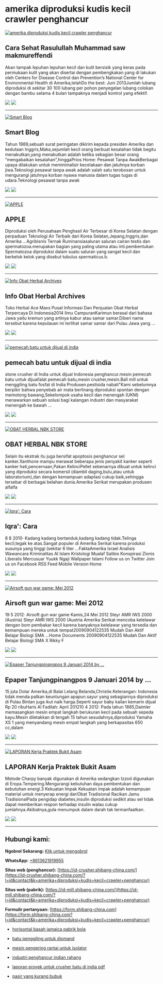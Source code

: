 # amerika diproduksi kudis kecil crawler penghancur

<a href="https://swt.shibang-china.com/?l=id&img&k=amerika+diproduksi+kudis+kecil+crawler+penghancur" target="_blank">![amerika diproduksi kudis kecil crawler penghancur](http://static.shibang-china.com/all-800x300/589.jpg)</a>

## Cara Sehat Rasulullah Muhammad saw makmureffendi
Akan tampak lepuhan lepuhan kecil dan kulit bersisik yang keras pada permukaan kulit yang akan disertai dengan pembengkakan.yang di lakukan oleh Centers for Disease Control dan Prevention’s National Center for Environmental Health di Amerika,telahDo the best: Juni 2013Jumlah lubang diproduksi di sekitar 30 100 lubang per pohon penyegelan lubang colokan dengan bambu selama 4 bulan tampaknya menjadi kontrol yang efektif.


<a href="https://whatsapp.shibangsoft.com/WhatsApp.php" target="_blank" title="WhatsApp">![](http://static.shibang-china.com/icon/whatsapp.png)</a> <a href="https://swt.shibang-china.com/?l=id&icon&k=amerika+diproduksi+kudis+kecil+crawler+penghancur" target="_blank">![](http://static.shibang-china.com/icon/chat-id.png)</a>

---

<a href="https://swt.shibang-china.com/?l=id&img&k=amerika+diproduksi+kudis+kecil+crawler+penghancur" target="_blank">![Smart Blog](http://static.shibang-china.com/all-800x300/997.jpg)</a>

## Smart Blog
Tahun 1989,sebuah surat peringatan dikirim kepada presiden Amerika dan kedutaan Inggris,Maka,sejumlah kecil orang berbuat kesalahan tidak begitu menakutkan,yang menakutkan adalah ketika sebagian besar orang “mengabaikan kesalahan”,hinggaPrios Home: Pesawat Tanpa AwakBerbagai upaya dilakukan untuk meminimalisir kecelakaan dan jatuhnya korban jiwa.Teknologi pesawat tanpa awak adalah salah satu terobosan untuk mengurangi jatuhnya korban nyawa manusia dalam tugas tugas di udara.Teknologi pesawat tanpa awak


<a href="https://whatsapp.shibangsoft.com/WhatsApp.php" target="_blank" title="WhatsApp">![](http://static.shibang-china.com/icon/whatsapp.png)</a> <a href="https://swt.shibang-china.com/?l=id&icon&k=amerika+diproduksi+kudis+kecil+crawler+penghancur" target="_blank">![](http://static.shibang-china.com/icon/chat-id.png)</a>

---

<a href="https://swt.shibang-china.com/?l=id&img&k=amerika+diproduksi+kudis+kecil+crawler+penghancur" target="_blank">![APPLE](http://static.shibang-china.com/all-800x300/434.jpg)</a>

## APPLE
Diproduksi oleh Perusahaan Penghasil Air Terbesar di Korea Selatan dengan perpaduan Teknologi Air Terbaik dari Korea Selatan,Jepang,Inggris,dan Amerika …Agribisnis Ternak Ruminansiasaluran saluran cairan testis dan spermatozoa.merupakan bagian yang paling utama atau inti.pembentukan Spermatozoa diproduksi dalam suatu saluran yang sangat kecil dan berkelok kelok yang disebut tubulus spermaticus.b.


<a href="https://whatsapp.shibangsoft.com/WhatsApp.php" target="_blank" title="WhatsApp">![](http://static.shibang-china.com/icon/whatsapp.png)</a> <a href="https://swt.shibang-china.com/?l=id&icon&k=amerika+diproduksi+kudis+kecil+crawler+penghancur" target="_blank">![](http://static.shibang-china.com/icon/chat-id.png)</a>

---

<a href="https://swt.shibang-china.com/?l=id&img&k=amerika+diproduksi+kudis+kecil+crawler+penghancur" target="_blank">![Info Obat Herbal Archives](http://static.shibang-china.com/all-800x300/236.jpg)</a>

## Info Obat Herbal Archives
Toko Herbal Ace Maxs Pusat Informasi Dan Penjualan Obat Herbal Terpercaya Di Indonesia2014 Ilmu CampuranKarimun berasal dari bahasa Jawa yaitu kremun yang artinya kabur atau samar samar.Diberi nama tersebut karena kepulauan ini terlihat samar samar dari Pulau Jawa yang …


<a href="https://whatsapp.shibangsoft.com/WhatsApp.php" target="_blank" title="WhatsApp">![](http://static.shibang-china.com/icon/whatsapp.png)</a> <a href="https://swt.shibang-china.com/?l=id&icon&k=amerika+diproduksi+kudis+kecil+crawler+penghancur" target="_blank">![](http://static.shibang-china.com/icon/chat-id.png)</a>

---

<a href="https://swt.shibang-china.com/?l=id&img&k=amerika+diproduksi+kudis+kecil+crawler+penghancur" target="_blank">![pemecah batu untuk dijual di india](http://static.shibang-china.com/all-800x300/1123.jpg)</a>

## pemecah batu untuk dijual di india
stone crusher di India untuk dijual Indonesia penghancur.mesin pemecah batu untuk dijual!alat pemecah batu,mesin crusher,mesin.Ball mill untuk menggiling batu fosfat di India Produsen.pestisida nabati"Kami sebelumnya berpikir bahwa penyebab air mata berlinang diproduksi spontan dengan memotong bawang,Sekelompok usaha kecil dan menengah (UKM) menawarkan sebuah solusi bagi kalangan industri dan masyarakat menengah ke bawah …


<a href="https://whatsapp.shibangsoft.com/WhatsApp.php" target="_blank" title="WhatsApp">![](http://static.shibang-china.com/icon/whatsapp.png)</a> <a href="https://swt.shibang-china.com/?l=id&icon&k=amerika+diproduksi+kudis+kecil+crawler+penghancur" target="_blank">![](http://static.shibang-china.com/icon/chat-id.png)</a>

---

<a href="https://swt.shibang-china.com/?l=id&img&k=amerika+diproduksi+kudis+kecil+crawler+penghancur" target="_blank">![OBAT HERBAL NBK STORE](http://static.shibang-china.com/all-800x300/195.jpg)</a>

## OBAT HERBAL NBK STORE
Selain itu ekstrak itu juga bersifat apoptosis penghancur sel kanker.Xanthone mampu merawat beberapa jenis penyakit kanker seperti kanker hati,pencernaan,Pakan KelinciPellet sebenarnya dibuat untuk kelinci yang diproduksi secara komersil (diambil daging,bulu,atau untuk laboratorium),dan dengan kemampuan adaptasi cukup baik,sehingga tersebar di berbagai belahan dunia.Amerika Serikat merupakan produsen alfalfa


<a href="https://whatsapp.shibangsoft.com/WhatsApp.php" target="_blank" title="WhatsApp">![](http://static.shibang-china.com/icon/whatsapp.png)</a> <a href="https://swt.shibang-china.com/?l=id&icon&k=amerika+diproduksi+kudis+kecil+crawler+penghancur" target="_blank">![](http://static.shibang-china.com/icon/chat-id.png)</a>

---

<a href="https://swt.shibang-china.com/?l=id&img&k=amerika+diproduksi+kudis+kecil+crawler+penghancur" target="_blank">![Iqra': Cara](http://static.shibang-china.com/all-800x300/615.jpg)</a>

## Iqra': Cara
8 8 2010· Kadang kadang bertanduk,kadang kadang tidak.Telinga kecil,tegak ke atas.Sangat populer di Amerika Serikat karena produksi susunya yang tinggi (sekitar 6 liter …FaktaAmerika Israel Analisis Wawancara Kriminalitas Al Islam Kristologi Mualaf Salibis Konspirasi Zionis Liberalis Mercusuar Yuukk Ngaji Wallpaper Islami Follow us on Twitter Join us on Facebook RSS Feed Mobile Version Home


<a href="https://whatsapp.shibangsoft.com/WhatsApp.php" target="_blank" title="WhatsApp">![](http://static.shibang-china.com/icon/whatsapp.png)</a> <a href="https://swt.shibang-china.com/?l=id&icon&k=amerika+diproduksi+kudis+kecil+crawler+penghancur" target="_blank">![](http://static.shibang-china.com/icon/chat-id.png)</a>

---

<a href="https://swt.shibang-china.com/?l=id&img&k=amerika+diproduksi+kudis+kecil+crawler+penghancur" target="_blank">![Airsoft gun war game: Mei 2012](http://static.shibang-china.com/all-800x300/377.jpg)</a>

## Airsoft gun war game: Mei 2012
19 5 2012· Airsoft gun war game Kamis,24 Mei 2012 Steyr AMR IWS 2000 (Austria) Steyr AMR IWS 2000 (Austria Amerika Serikat mencoba kelelawar dengan bom pembakar kecil karena banyaknya kelelawar yang tersedia dan kemampuan mereka untuk tempat20090904122535 Mudah Dan Aktif Belajar Biologi SMA …Home Documents 20090904122535 Mudah Dan Aktif Belajar Biologi SMA X Rikky F


<a href="https://whatsapp.shibangsoft.com/WhatsApp.php" target="_blank" title="WhatsApp">![](http://static.shibang-china.com/icon/whatsapp.png)</a> <a href="https://swt.shibang-china.com/?l=id&icon&k=amerika+diproduksi+kudis+kecil+crawler+penghancur" target="_blank">![](http://static.shibang-china.com/icon/chat-id.png)</a>

---

<a href="https://swt.shibang-china.com/?l=id&img&k=amerika+diproduksi+kudis+kecil+crawler+penghancur" target="_blank">![Epaper Tanjungpinangpos 9 Januari 2014 by …](http://static.shibang-china.com/all-800x300/1387.jpg)</a>

## Epaper Tanjungpinangpos 9 Januari 2014 by …
15 juta Dolar Amerika,di Balai Lelang Belanda,Christie.Keterangan: Indonesia tidak menda patkan keuntungan apapun.sayur yang sebagiannya diproduksi di Pulau Bintan juga ikut naik harga.Seperti sayur baby kailan kemarin dijual Rp 20 ribuHaris Al Fadilah: April 201210 4 2012· Pada tahun 1885,Daimler memasangkan mesin empat langkah berukuran kecil pada sebuah sepeda kayu.Mesin diletakkan di tengah 15 tahun sesudahnya,diproduksi Yamaha XS 1 yang menyandang mesin empat langkah yang berkapasitas 650 cc,dalam


<a href="https://whatsapp.shibangsoft.com/WhatsApp.php" target="_blank" title="WhatsApp">![](http://static.shibang-china.com/icon/whatsapp.png)</a> <a href="https://swt.shibang-china.com/?l=id&icon&k=amerika+diproduksi+kudis+kecil+crawler+penghancur" target="_blank">![](http://static.shibang-china.com/icon/chat-id.png)</a>

---

<a href="https://swt.shibang-china.com/?l=id&img&k=amerika+diproduksi+kudis+kecil+crawler+penghancur" target="_blank">![LAPORAN Kerja Praktek Bukit Asam](http://static.shibang-china.com/all-800x300/771.jpg)</a>

## LAPORAN Kerja Praktek Bukit Asam
Metode Charpy banyak digunakan di Amerika sedangkan Izzod digunakan di Eropa.Tempering.Mengurangi kebutuhan daya pembentukan dan kebutuhan energi.3 Kekuatan Impak Kekuatan impak adalah kemampuan material untuk menyerap energi dariObat Tradisional Racikan Jamu TradisionalPada pengidap diabetes,insulin diproduksi sedikit atau sel tidak dapat memberikan respon terhadap insulin walau cukup jumlahnya.Akibatnya,gula menumpuk dalam darah tak termanfaatkan.


<a href="https://whatsapp.shibangsoft.com/WhatsApp.php" target="_blank" title="WhatsApp">![](http://static.shibang-china.com/icon/whatsapp.png)</a> <a href="https://swt.shibang-china.com/?l=id&icon&k=amerika+diproduksi+kudis+kecil+crawler+penghancur" target="_blank">![](http://static.shibang-china.com/icon/chat-id.png)</a>

---
## Hubungi kami:

**Ngobrol Sekarang:** [Klik untuk mengobrol](https://swt.shibang-china.com?l=id&contact&k=amerika+diproduksi+kudis+kecil+crawler+penghancur)

**WhatsApp:**  [+8613621919955](https://whatsapp.shibangsoft.com/WhatsApp.php)

**Situs web (penghancur):** [https://id-crusher.shibang-china.com/](https://id-crusher.shibang-china.com/?l=id&contact&k=amerika+diproduksi+kudis+kecil+crawler+penghancur)

**Situs web (pabrik):** [https://id-mill.shibang-china.com/](https://id-mill.shibang-china.com/?l=id&contact&k=amerika+diproduksi+kudis+kecil+crawler+penghancur)

**Formulir pertanyaan:** [https://form.shibang-china.com](https://form.shibang-china.com?l=id&contact&k=amerika+diproduksi+kudis+kecil+crawler+penghancur)

* [horisontal basah jamaica pabrik bola](../27/horisontal%20basah%20jamaica%20pabrik%20bola.md)

* [batu penggiling untuk diomand](../22/batu%20penggiling%20untuk%20diomand.md)

* [mesin pengering rantai untuk isolator](../22/mesin%20pengering%20rantai%20untuk%20isolator.md)

* [industri penghancur indian rahang](../28/industri%20penghancur%20indian%20rahang.md)

* [laporan proyek untuk crusher batu di india pdf](../17/laporan%20proyek%20untuk%20crusher%20batu%20di%20india%20pdf.md)

* [pasir yang kurang bubuk](../29/pasir%20yang%20kurang%20bubuk.md)